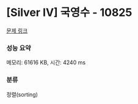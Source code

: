 # [Silver IV] 국영수 - 10825 

[문제 링크](https://www.acmicpc.net/problem/10825) 

### 성능 요약

메모리: 61616 KB, 시간: 4240 ms

### 분류

정렬(sorting)

